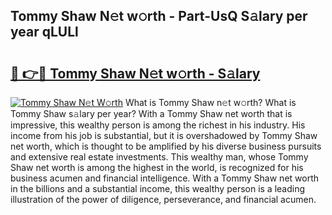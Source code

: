 ## Tommy Shaw N𝚎t w𝚘rth - Part-UsQ S𝚊lary per year qLULl

# <h2><a href="http://gc3aqp.nevu.top/?p=Tommy+Shaw">🔗 👉🔴 Tommy Shaw N𝚎t w𝚘rth - S𝚊lary</a></h2>

[![Tommy Shaw N𝚎t W𝚘rth](https://i.imgur.com/Oavwk0R.jpeg)](http://gc3aqp.nevu.top/?p=Tommy+Shaw)
What is Tommy Shaw n𝚎t w𝚘rth? What is Tommy Shaw s𝚊lary per year?
With a Tommy Shaw net worth that is impressive, this wealthy person is among the richest in his industry. His income from his job is substantial, but it is overshadowed by Tommy Shaw net worth, which is thought to be amplified by his diverse business pursuits and extensive real estate investments. This wealthy man, whose Tommy Shaw net worth is among the highest in the world, is recognized for his business acumen and financial intelligence. With a Tommy Shaw net worth in the billions and a substantial income, this wealthy person is a leading illustration of the power of diligence, perseverance, and financial acumen.
